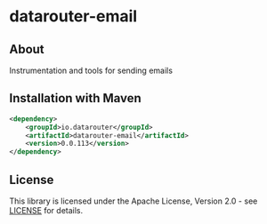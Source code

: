 # datarouter-email
## About
Instrumentation and tools for sending emails

## Installation with Maven

```xml
<dependency>
	<groupId>io.datarouter</groupId>
	<artifactId>datarouter-email</artifactId>
	<version>0.0.113</version>
</dependency>
```

## License

This library is licensed under the Apache License, Version 2.0 - see [LICENSE](../LICENSE) for details.
